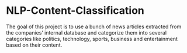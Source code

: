 # NLP-Content-Classification
The goal of this project is to use a bunch of news articles extracted from the companies’ internal database and categorize them into several categories like politics, technology, sports, business and entertainment based on their content.
